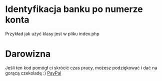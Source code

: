 # Identyfikacja banku po numerze konta 

Przykład jak użyć klasy jest w pliku index.php

# Darowizna

Jeśli ten kod pomógł ci skrócić czas pracy, możesz podziękować i dać na gorącą czekoladę :)
[PayPal](https://www.paypal.me/cybermediaoka)
